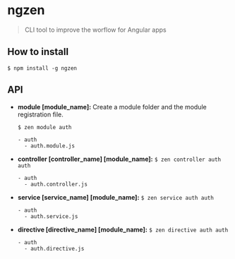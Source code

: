# ngzen
> CLI tool to improve the worflow for Angular apps

## How to install

`$ npm install -g ngzen`

## API

- **module [module_name]:**
  Create a module folder and the module registration file.

  `
  $ zen module auth
  `
  
  ```
  - auth
    - auth.module.js
  ```
  
- **controller [controller_name] [module_name]:**
  `
  $ zen controller auth auth
  `
  
  ```
  - auth
    - auth.controller.js
  ```
 
- **service [service_name] [module_name]:**
  `
  $ zen service auth auth
  `
  
  ```
  - auth
    - auth.service.js
  ```
 
- **directive [directive_name] [module_name]:**
  `
  $ zen directive auth auth
  `
  
  ```
  - auth
    - auth.directive.js
  ```
